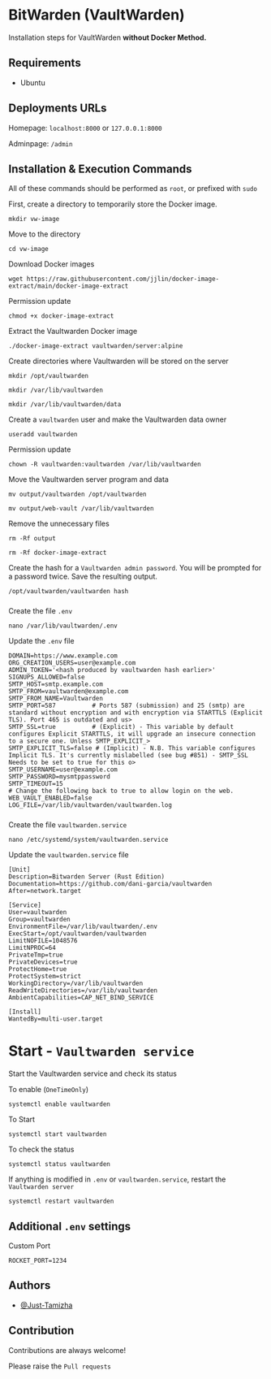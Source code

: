 
# BitWarden (VaultWarden)

Installation steps for VaultWarden **without Docker Method.**

## Requirements

- Ubuntu

## Deployments URLs

Homepage: `localhost:8000` or `127.0.0.1:8000`

Adminpage: `/admin`

## Installation & Execution Commands

All of these commands should be performed as `root`, or prefixed with `sudo`

First, create a directory to temporarily store the Docker image.

```
mkdir vw-image
```
Move to the directory
```
cd vw-image
```
Download Docker images
```
wget https://raw.githubusercontent.com/jjlin/docker-image-extract/main/docker-image-extract
```
Permission update
```
chmod +x docker-image-extract
```
Extract the Vaultwarden Docker image
```
./docker-image-extract vaultwarden/server:alpine
```
Create directories where Vaultwarden will be stored on the server
```
mkdir /opt/vaultwarden
```
```
mkdir /var/lib/vaultwarden
```
```
mkdir /var/lib/vaultwarden/data
```
Create a `vaultwarden` user and make the Vaultwarden data owner
```
useradd vaultwarden
```
Permission update
```
chown -R vaultwarden:vaultwarden /var/lib/vaultwarden
```
Move the Vaultwarden server program and data
```
mv output/vaultwarden /opt/vaultwarden
```
```
mv output/web-vault /var/lib/vaultwarden
```
Remove the unnecessary files
```
rm -Rf output
```
```
rm -Rf docker-image-extract
```
Create the hash for a `Vaultwarden admin password`. You will be prompted for a password twice. Save the resulting output.
```
/opt/vaultwarden/vaultwarden hash
```
###
Create the file `.env`
```
nano /var/lib/vaultwarden/.env
```
Update the `.env` file
```
DOMAIN=https://www.example.com
ORG_CREATION_USERS=user@example.com
ADMIN_TOKEN='<hash produced by vaultwarden hash earlier>'
SIGNUPS_ALLOWED=false
SMTP_HOST=smtp.example.com
SMTP_FROM=vaultwarden@example.com
SMTP_FROM_NAME=Vaultwarden
SMTP_PORT=587          # Ports 587 (submission) and 25 (smtp) are standard without encryption and with encryption via STARTTLS (Explicit TLS). Port 465 is outdated and us>
SMTP_SSL=true          # (Explicit) - This variable by default configures Explicit STARTTLS, it will upgrade an insecure connection to a secure one. Unless SMTP_EXPLICIT_>
SMTP_EXPLICIT_TLS=false # (Implicit) - N.B. This variable configures Implicit TLS. It's currently mislabelled (see bug #851) - SMTP_SSL Needs to be set to true for this o>
SMTP_USERNAME=user@example.com
SMTP_PASSWORD=mysmtppassword
SMTP_TIMEOUT=15
# Change the following back to true to allow login on the web.
WEB_VAULT_ENABLED=false
LOG_FILE=/var/lib/vaultwarden/vaultwarden.log

```
###
Create the file `vaultwarden.service`
```
nano /etc/systemd/system/vaultwarden.service
```
Update the `vaultwarden.service` file
```
[Unit]
Description=Bitwarden Server (Rust Edition)
Documentation=https://github.com/dani-garcia/vaultwarden
After=network.target

[Service]
User=vaultwarden
Group=vaultwarden
EnvironmentFile=/var/lib/vaultwarden/.env
ExecStart=/opt/vaultwarden/vaultwarden
LimitNOFILE=1048576
LimitNPROC=64
PrivateTmp=true
PrivateDevices=true
ProtectHome=true
ProtectSystem=strict
WorkingDirectory=/var/lib/vaultwarden
ReadWriteDirectories=/var/lib/vaultwarden
AmbientCapabilities=CAP_NET_BIND_SERVICE

[Install]
WantedBy=multi-user.target
```

# Start - `Vaultwarden service`

Start the Vaultwarden service and check its status

To enable (`OneTimeOnly`)
```
systemctl enable vaultwarden
```
To Start
```
systemctl start vaultwarden
```
To check the status
```
systemctl status vaultwarden
```
If anything is modified in `.env` or `vaultwarden.service`, restart the `Vaultwarden server`
```
systemctl restart vaultwarden
```
## Additional `.env` settings

Custom Port
```
ROCKET_PORT=1234
```


## Authors

- [@Just-Tamizha](https://www.github.com/Just-Tamizha)

## Contribution

Contributions are always welcome!

Please raise the `Pull requests`
